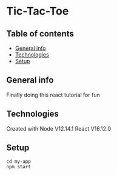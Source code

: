 # Tic-Tac-Toe


## Table of contents
* [General info](#general-info)
* [Technologies](#technologies)
* [Setup](#setup)

## General info
Finally doing this react tutorial for fun
	
## Technologies
Created with 
Node V12.14.1
React V16.12.0
	
## Setup

```
cd my-app
npm start
```
